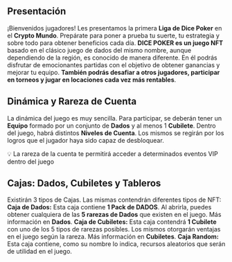 ## Presentación
¡Bienvenidos jugadores! Les presentamos la primera **Liga de Dice Poker** en el **Crypto Mundo**. Prepárate para poner a prueba tu suerte, tu estrategia y sobre todo para obtener beneficios cada día.
**DICE POKER es un juego NFT** basado en el clásico juego de dados del mismo nombre, aunque dependiendo de la región, es conocido de manera diferente. En él podrás disfrutar de emocionantes partidas con el objetivo de obtener ganancias y mejorar tu equipo. **También podrás desafiar a otros jugadores, participar en torneos y jugar en locaciones cada vez más rentables**.
## Dinámica y Rareza de Cuenta
La dinámica del juego es muy sencilla. Para participar, se deberán tener un **Equipo** formado por un conjunto de **Dados** y al menos 1 **Cubilete**. Dentro del juego, habrá distintos **Niveles de Cuenta**. Los mismos se regirán por los logros que el jugador haya sido capaz de desbloquear. 

💡 La rareza de la cuenta te permitirá acceder a determinados eventos VIP dentro del juego
## Cajas: Dados, Cubiletes y Tableros
Existirán 3 tipos de Cajas. Las mismas contendrán diferentes tipos de NFT:
**Caja de Dados:** Esta caja contiene **1 Pack de DADOS**. Al abrirla, puedes obtener cualquiera de las **5 rarezas de Dados** que existen en el juego. Más información en **Dados**.
**Caja de Cubiletes:** Esta caja contendrá **1 Cubilete** con uno de los 5 tipos de rarezas posibles. Los mismos otorgarán ventajas en el juego según la rareza. Más información en **Cubiletes**.
**Caja Random:** Esta caja contiene, como su nombre lo indica, recursos aleatorios que serán de utilidad en el juego.